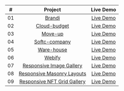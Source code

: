 <table>
<thead>
  <tr>
    <th align="center">#</th>
    <th align="center">Project</th>
    <th align="center">Live Demo</th>
  </tr>
</thead>
<tbody>
  <tr>
    <td align="center">01</td>
    <td align="center"><a href="https://github.com/Nikolosblack/other-projects/tree/main/brandi">Brandi</a></td>
    <td align="center"><a href="https://nikolosblack.github.io/other-projects/brandi/" rel="nofollow">Live Demo</a></td>
  </tr>
  <tr>
    <td align="center">02</td>
    <td align="center"><a href="https://github.com/Nikolosblack/other-projects/tree/main/cloud-budget">Cloud-budget</a></td>
    <td align="center"><a href="https://nikolosblack.github.io/other-projects/cloud-budget/index.html" rel="nofollow">Live Demo</a></td>
  </tr>
  <tr>
    <td align="center">03</td>
    <td align="center"><a href="https://github.com/Nikolosblack/other-projects/tree/main/move-up">Move-up</a></td>
    <td align="center"><a href="https://nikolosblack.github.io/other-projects/move-up/" rel="nofollow">Live Demo</a></td>
  </tr>
  <tr>
    <td align="center">04</td>
    <td align="center"><a href="https://github.com/Nikolosblack/other-projects/tree/main/softc-company">Softc-company</a></td>
    <td align="center"><a href="https://nikolosblack.github.io/other-projects/softc-company/index.html" rel="nofollow">Live Demo</a></td>
  </tr>
  <tr>
    <td align="center">05</td>
    <td align="center"><a href="https://github.com/Nikolosblack/other-projects/tree/main/warehouse">Ware-house</a></td>
    <td align="center"><a href="https://nikolosblack.github.io/other-projects/warehouse/index.html" rel="nofollow">Live Demo</a></td>
  </tr>
  <tr>
    <td align="center">06</td>
    <td align="center"><a href="https://github.com/Nikolosblack/other-projects/tree/main/webify">Webify</a></td>
    <td align="center"><a href="https://nikolosblack.github.io/other-projects/webify/index.html" rel="nofollow">Live Demo</a></td>
  </tr>
   <tr>
    <td align="center">07</td>
    <td align="center"><a href="https://github.com/Nikolosblack/other-projects/tree/main/responsive_image_gallery">Responsive Image Gallery</a></td>
    <td align="center"><a href="https://nikolosblack.github.io/other-projects/responsive_image_gallery/index.html" rel="nofollow">Live Demo</a></td>
  </tr>
  <tr>
    <td align="center">08</td>
    <td align="center"><a href="https://github.com/Nikolosblack/other-projects/tree/main/responsive_masonry_layouts">Responsive Masonry Layouts</a></td>
    <td align="center"><a href="https://nikolosblack.github.io/other-projects/responsive_masonry_layouts/index.html" rel="nofollow">Live Demo</a></td>
  </tr>
  <tr>
    <td align="center">09</td>
    <td align="center"><a href="https://github.com/Nikolosblack/other-projects/tree/main/responsive_nft_grid_gallery">Responsive NFT Grid Gallery</a></td>
    <td align="center"><a href="https://nikolosblack.github.io/other-projects/responsive_nft_grid_gallery/index.html" rel="nofollow">Live Demo</a></td>
  </tr>
</tbody>
</table>
